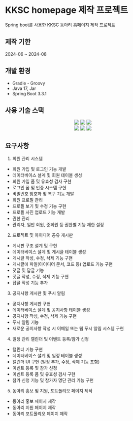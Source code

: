 # KKSC homepage 제작 프로젝트

Spring boot를 사용한 KKSC 동아리 홈페이지 제작 프로젝트

## 제작 기한

2024-06 ~ 2024-08

## 개발 환경

- Gradle - Groovy
- Java 17, Jar
- Spring Boot 3.3.1

## 사용 기술 스택

<div align=center>
  <img src="https://img.shields.io/badge/html5-E34F26?style=for-the-badge&logo=html5&logoColor=white"/>
  <img src="https://img.shields.io/badge/css-1572B6?style=for-the-badge&logo=css3&logoColor=white"/>
  <img src="https://img.shields.io/badge/javascript-F7DF1E?style=for-the-badge&logo=javascript&logoColor=black"/>
</div>
<div align=center>
  <img src="https://img.shields.io/badge/java-007396?style=for-the-badge&logo=java&logoColor=white"> 
  <img src="https://img.shields.io/badge/springboot-6DB33F?style=for-the-badge&logo=springboot&logoColor=white"/>
  <img src="https://img.shields.io/badge/mysql-4479A1?style=for-the-badge&logo=mysql&logoColor=white"/>
</div>
  

## 요구사항

1. 회원 관리 시스템

- 회원 가입 및 로그인 기능 개발
- 데이터베이스 설계 및 회원 테이블 생성
- 회원 가입 폼 및 유효성 검사 구현
- 로그인 폼 및 인증 시스템 구현
- 비밀번호 암호화 및 복구 기능 개발
- 회원 프로필 관리
- 프로필 보기 및 수정 기능 구현
- 프로필 사진 업로드 기능 개발
- 권한 관리
- 관리자, 일반 회원, 준회원 등 권한별 기능 제한 설정


2. 프로젝트 및 아이디어 공유 게시판

- 게시판 구조 설계 및 구현
- 데이터베이스 설계 및 게시글 테이블 생성
- 게시글 작성, 수정, 삭제 기능 구현
- 게시글에 파일(아이디어 문서, 코드 등) 업로드 기능 구현
- 댓글 및 답글 기능
- 댓글 작성, 수정, 삭제 기능 구현
- 답글 작성 기능 추가


3. 공지사항 게시판 및 푸시 알림

- 공지사항 게시판 구현
- 데이터베이스 설계 및 공지사항 테이블 생성
- 공지사항 작성, 수정, 삭제 기능 구현
- 푸시 알림 기능
- 새로운 공지사항 작성 시 이메일 또는 웹 푸시 알림 시스템 구현


4. 일정 관리 캘린더 및 이벤트 등록/참가 신청

- 캘린더 기능 구현
- 데이터베이스 설계 및 일정 테이블 생성
- 캘린더 UI 구현 (일정 추가, 수정, 삭제 기능 포함)
- 이벤트 등록 및 참가 신청
- 이벤트 등록 폼 및 유효성 검사 구현
- 참가 신청 기능 및 참가자 명단 관리 기능 구현
 
5. 동아리 홍보 및 지원, 포트폴리오 페이지 제작

- 동아리 홍보 페이지 제작
- 동아리 지원 페이지 제작
- 동아리 포트폴리오 페이지 제작



